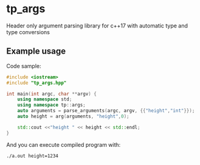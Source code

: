 # tp_args
Header only argument parsing library for c++17 with automatic type and type conversions


## Example usage

Code sample:

```c++
#include <iostream>
#include "tp_args.hpp"

int main(int argc, char **argv) {
    using namespace std;
    using namespace tp::args;
    auto arguments = parse_arguments(argc, argv, {{"height","int"}});
    auto height = arg(arguments, "height",0);

    std::cout <<"height " << height << std::endl;
}
```
And you can execute compiled program with:

```bash
./a.out height=1234
```
